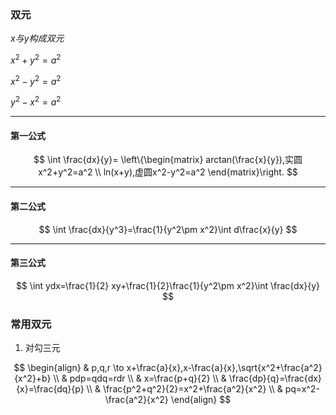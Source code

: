 ### 双元

$x与y构成双元$

$x^2+y^2=a^2$

$x^2-y^2=a^2$

$y^2-x^2=a^2$

---

#### 第一公式

$$
\int \frac{dx}{y}=
\left\{\begin{matrix}
arctan(\frac{x}{y}),实圆x^2+y^2=a^2 \\  
ln(x+y),虚圆x^2-y^2=a^2
\end{matrix}\right.
$$

---

#### 第二公式

$$
\int \frac{dx}{y^3}=\frac{1}{y^2\pm x^2}\int d\frac{x}{y}
$$

---

#### 第三公式

$$
\int ydx=\frac{1}{2} xy+\frac{1}{2}\frac{1}{y^2\pm x^2}\int \frac{dx}{y}
$$

### 常用双元

1. 对勾三元

$$
\begin{align}
& p,q,r \to x+\frac{a}{x},x-\frac{a}{x},\sqrt{x^2+\frac{a^2}{x^2}+b} \\
& pdp=qdq=rdr \\
& x=\frac{p+q}{2} \\
& \frac{dp}{q}=\frac{dx}{x}=\frac{dq}{p} \\
& \frac{p^2+q^2}{2}=x^2+\frac{a^2}{x^2} \\
& pq=x^2-\frac{a^2}{x^2}
\end{align}
$$